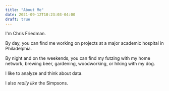```yaml
---
title: "About Me"
date: 2021-09-12T10:23:03-04:00
draft: true
---
```


I'm Chris Friedman.

By day, you can find me working on projects at a major academic hospital in Philadelphia.

By night and on the weekends, you can find my futzing with my home network, brewing beer, gardening, woodworking, or hiking with my dog.

I like to analyze and think about data.

I also _really like_ the Simpsons.

